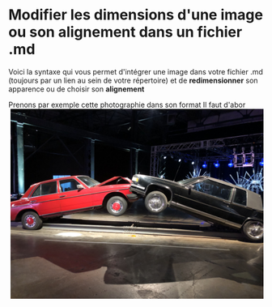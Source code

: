 # Modifier les dimensions d'une image ou son alignement dans un fichier .md

Voici la syntaxe qui vous permet d'intégrer une image dans votre fichier .md (toujours par un lien au sein de votre répertoire) et de **redimensionner** son apparence ou de choisir son **alignement**


Prenons par exemple cette photographie dans son format
Il faut d'abor
<img src="BIAN_Slow_Motion_Car_Crash_4032_3024.jpg" alt="photo Slow Motion Car Crash" width="500" align="right">
